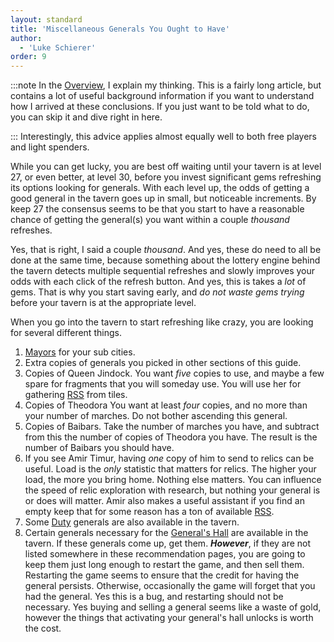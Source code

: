 ```yaml
---
layout: standard
title: 'Miscellaneous Generals You Ought to Have'
author:
  - 'Luke Schierer'
order: 9
---
```


:::note
In the [Overview][], I explain my thinking. This is a fairly long article, but
contains a lot of useful background information if you want to understand how I
arrived at these conclusions. If you just want to be told what to do, you can
skip it and dive right in here.

[Overview]: ./overview

:::
Interestingly, this advice applies almost equally well to both free players and
light spenders.

While you can get lucky, you are best off waiting until your tavern is at level
27, or even better, at level 30, before you invest significant gems refreshing
its options looking for generals. With each level up, the odds of getting a
good general in the tavern goes up in small, but noticeable increments. By keep
27 the consensus seems to be that you start to have a reasonable chance of
getting the general(s) you want within a couple _thousand_ refreshes.

Yes, that is right, I said a couple _thousand_. And yes, these do need to all
be done at the same time, because something about the lottery engine behind the
tavern detects multiple sequential refreshes and slowly improves your odds with
each click of the refresh button. And yes, this is takes a _lot_ of gems.
That is why you start saving early, and _do not waste gems trying_ before your
tavern is at the appropriate level.

When you go into the tavern to start refreshing like crazy, you are looking for
several different things.

1. [Mayors][] for your sub cities.
1. Extra copies of generals you picked in other sections of this guide.
1. Copies of Queen Jindock. You want _five_ copies to use, and maybe a few
   spare for fragments that you will someday use. You will use her for
   gathering [RSS][] from tiles.
1. Copies of Theodora You want at least _four_ copies, and no more than your number
   of marches. Do not bother ascending this general.
1. Copies of Baibars. Take the number of marches you have, and subtract
   from this the number of copies of Theodora you have. The result is
   the number of Baibars you should have.
1. If you see Amir Timur, having _one_ copy of him to send to relics can be
   useful. Load is the _only_ statistic that matters for relics. The higher
   your load, the more you bring home. Nothing else matters. You can
   influence the speed of relic exploration with research, but nothing your
   general is or does will matter. Amir also makes a useful assistant if you
   find an empty keep that for some reason has a ton of available [RSS][].
1. Some [Duty][] generals are also available in the tavern.
1. Certain generals necessary for the [General's Hall][] are available in the
   tavern. If these generals come up, get them. _**However**_, if they are
   not listed somewhere in these recommendation pages, you are going to keep
   them just long enough to restart the game, and then sell them. Restarting
   the game seems to ensure that the credit for having the general persists.
   Otherwise, occasionally the game will forget that you had the general. Yes
   this is a bug, and restarting should not be necessary. Yes buying and
   selling a general seems like a waste of gold, however the things that
   activating your general's hall unlocks is worth the cost.

[Duty]: ./duty
[General's Hall]: /Reference/Glossary#generals_hall
[RSS]: /Reference/Glossary#rss
[Mayors]: <./Mayor Specialists>
